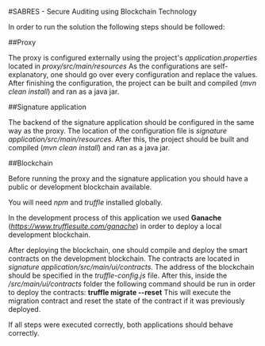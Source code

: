 #SABRES - Secure Auditing using Blockchain Technology

In order to run the solution the following steps should be followed:

##Proxy

The proxy is configured externally using the project's *application.properties* located in *proxy/src/main/resources*
As the configurations are self-explanatory, one should go over every configuration and replace the values.
After finishing the configuration, the project can be built and compiled (*mvn clean install*) and ran as a java jar.

##Signature application

The backend of the signature application should be configured in the same way as the proxy. The location of the configuration file is
*signature application/src/main/resources*. After this, the project should be built and compiled (*mvn clean install*) and ran as a java jar.

##Blockchain

Before running the proxy and the signature application you should have a public or development blockchain available.

You will need *npm* and *truffle* installed globally.

In the development process of this application we used **Ganache** (*https://www.trufflesuite.com/ganache*) in order to 
deploy a local development blockchain.

After deploying the blockchain, one should compile and deploy the smart contracts on the development blockchain.
The contracts are located in *signature application/src/main/ui/contracts*. 
The address of the blockchain should be specified in the
*truffle-config.js* file.
After this, inside the */src/main/ui/contracts* folder the following command should be run
in order to deploy the contracts: **truffle migrate --reset**
This will execute the migration contract and reset the state of the contract if it was previously deployed.

If all steps were executed correctly, both applications should behave correctly.




